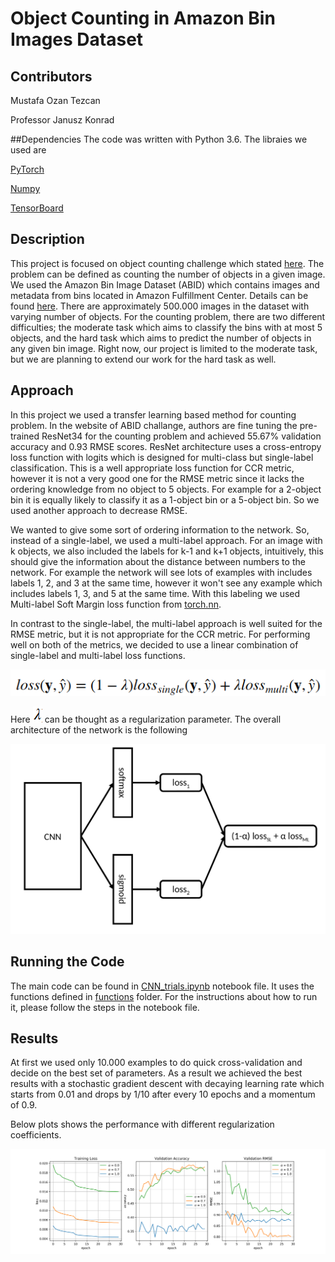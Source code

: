 # Object Counting in Amazon Bin Images Dataset
## Contributors
Mustafa Ozan Tezcan

Professor Janusz Konrad

##Dependencies
The code was written with Python 3.6. The libraies we used are 

[PyTorch](http://pytorch.org/)

[Numpy](http://www.numpy.org/)

[TensorBoard](https://www.tensorflow.org/get_started/summaries_and_tensorboard)

## Description
This project is focused on object counting challenge which stated
[here](https://github.com/silverbottlep/abid_challenge).
The problem can be defined as counting the number of objects in a given image. 
We used the Amazon Bin Image Dataset (ABID) which
contains images and metadata from bins located in Amazon Fulfillment Center.
Details can be found
[here](https://aws.amazon.com/ko/public-datasets/amazon-bin-images/).
There are approximately 500.000 images in the dataset with varying number of objects.
For the counting problem, there are two different difficulties; the moderate task which aims 
to classify the bins with at most 5 objects, and the hard task which aims to predict the 
number of objects in any given bin image. Right now, our project is limited to the 
moderate task, but we are planning to extend our work for the hard task as well.

## Approach
In this project we used a transfer learning based method for counting problem. In the website
of ABID challange, authors are fine tuning the pre-trained ResNet34 for the counting problem 
and achieved 55.67% validation accuracy and 0.93 RMSE scores. ResNet architecture
uses a cross-entropy loss function with logits which is designed for multi-class but 
single-label classification. This is a well appropriate loss function for CCR metric,
however it is not a very good one for the RMSE metric since it lacks the ordering knowledge from
no object to 5 objects. For example for a 2-object bin it is equally likely to classify it 
as a 1-object bin or a 5-object bin. So we used another approach to decrease RMSE.
 
We wanted to give some sort of ordering information to the network. So, instead of a 
single-label, we used a multi-label approach. For an image with k objects, we also
included the labels for k-1 and k+1 objects, intuitively, this should give the
information about the distance between numbers to the network. For example the network
will see lots of examples with includes labels 1, 2, and 3 at the same time, however it won't
see any example which includes labels 1, 3, and 5 at the same time. With this labeling
we used Multi-label Soft Margin loss function from 
[torch.nn](http://pytorch.org/docs/master/nn.html). 

In contrast to the single-label, the multi-label approach is well suited for the RMSE metric, 
but it is not appropriate for the CCR metric. For performing well on both of the metrics, we 
decided to use a linear combination of single-label and multi-label loss functions.

![Network](pictures/loss.png)

Here ![lambda](pictures/lambda.png) can be thought as a regularization parameter.
The overall architecture of the network is the following

![Network](pictures/network.png)

## Running the Code

The main code can be found in 
[CNN_trials.ipynb](https://github.com/ozantezcan/Object-Counting-in-Amazon-Bin-Image-Dataset/blob/master/CNN_trials.ipynb)
notebook file. It uses the functions defined in 
[functions](https://github.com/ozantezcan/Object-Counting-in-Amazon-Bin-Image-Dataset/tree/master/functions) 
folder. For the instructions about how to run it, please follow the steps in the notebook file.

## Results
At first we used only 10.000 examples to do quick cross-validation and decide on the best set of 
parameters. As a result we achieved the best results with a stochastic gradient descent with decaying learning rate
which starts from 0.01 and drops by 1/10 after every 10 epochs and a momentum of 0.9.

Below plots shows the performance with different regularization coefficients.

![Network](pictures/ARC_moderate_challange.png)